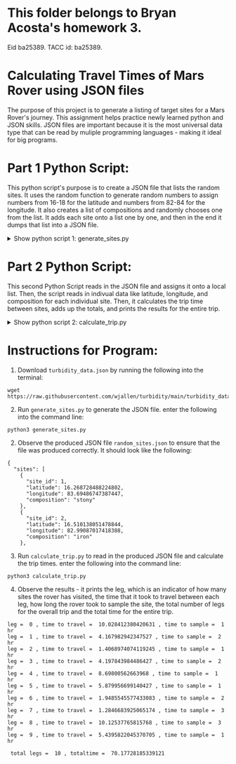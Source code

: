 # This folder belongs to Bryan Acosta's homework 3.
Eid ba25389. TACC id: ba25389.

# Calculating Travel Times of Mars Rover using JSON files
The purpose of this project is to generate a listing of target sites for a Mars Rover's journey. This assignment helps practice newly learned python and JSON skills. JSON files are important because it is the most universal data type that can be read by muliple programming languages - making it ideal for big programs.

# Part 1 Python Script:
This python script's purpose is to create a JSON file that lists the random sites. It uses the random function to generate random numbers to assign numbers from 16-18 for the latitude and numbers from 82-84 for the longitude. It also creates a list of compositions and randomly chooses one from the list. It adds each site onto a list one by one, and then in the end it dumps that list into a JSON file.

<details>
<summary>Show python script 1: generate_sites.py</summary>

Python

```python:
import json
from random import seed

for x in range (1,11): 
    data['sites'].append( {'site_id': x, 'latitude': random_latitude(), 'longitude' : random_longitude(), 'composition': random_composition() } )

with open('random_sites.json', 'w') as out:
    json.dump(data, out, indent=2)
```
</details>

# Part 2 Python Script:
This second Python Script reads in the JSON file and assigns it onto a local list. Then, the script reads in indivual data like latitude, longitude, and composition for each individual site. Then, it calculates the trip time between sites, adds up the totals, and prints the results for the entire trip.

<details>
<summary>Show python script 2: calculate_trip.py </summary>
Python

```python:

import json
        
with open('random_sites.json', 'r') as f:
    ml_data = json.load(f)

compute_distances(ml_data['sites'])
```
</details>

# Instructions for Program: 
1. Download `turbidity_data.json` by running the following into the terminal:
```python:
wget https://raw.githubusercontent.com/wjallen/turbidity/main/turbidity_data.json
```
2.  Run `generate_sites.py` to generate the JSON file. enter the following into the command line: 
```python: 
python3 generate_sites.py
``` 
2. Observe the produced JSON file `random_sites.json` to ensure that the file was produced correctly. It should look like the following:
```python:
{
  "sites": [
    {
      "site_id": 1,
      "latitude": 16.268728488224802,
      "longitude": 83.69486747387447,
      "composition": "stony"
    },
    {
      "site_id": 2,
      "latitude": 16.510138051478844,
      "longitude": 82.99087017418388,
      "composition": "iron"
    },
```
3. Run `calculate_trip.py` to read in the produced JSON file and calculate the trip times. enter the following into the command line:
```python:
python3 calculate_trip.py
```

4. Observe the results - it prints the leg, which is an indicator of how many sites the rover has visited, the time that it took to travel between each leg, how long the rover took to sample the site, the total number of legs for the overall trip and the total time for the entire trip.

```python:
leg =  0 , time to travel =  10.028412380420631 , time to sample =  1  hr
leg =  1 , time to travel =  4.167982942347527 , time to sample =  2  hr
leg =  2 , time to travel =  1.4068974074119245 , time to sample =  1  hr
leg =  3 , time to travel =  4.197843984486427 , time to sample =  2  hr
leg =  4 , time to travel =  8.69800562663968 , time to sample =  1  hr
leg =  5 , time to travel =  5.879956699140427 , time to sample =  1  hr
leg =  6 , time to travel =  1.9485545577433083 , time to sample =  2  hr
leg =  7 , time to travel =  1.2846683925065174 , time to sample =  3  hr
leg =  8 , time to travel =  10.12537765815768 , time to sample =  3  hr
leg =  9 , time to travel =  5.4395822045370705 , time to sample =  1  hr

 total legs =  10 , totaltime =  70.17728185339121
```
